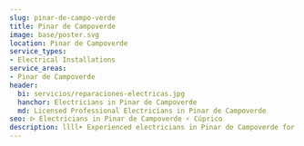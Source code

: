 ```yaml
---
slug: pinar-de-campo-verde
title: Pinar de Campoverde
image: base/poster.svg
location: Pinar de Campoverde
service_types:
- Electrical Installations
service_areas:
- Pinar de Campoverde
header:
  bi: servicios/reparaciones-electricas.jpg
  hanchor: Electricians in Pinar de Campoverde
  md: Licensed Professional Electricians in Pinar de Campoverde
seo: ᐅ Electricians in Pinar de Campoverde ⚡️ Cúprico
description: llll➤ Experienced electricians in Pinar de Campoverde for all your electrical needs. Fast, efficient and reliable service ✅ Contact us!
---
```

